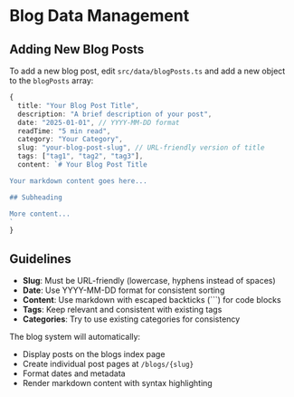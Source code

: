 # Blog Data Management

## Adding New Blog Posts

To add a new blog post, edit `src/data/blogPosts.ts` and add a new object to the `blogPosts` array:

```typescript
{
  title: "Your Blog Post Title",
  description: "A brief description of your post",
  date: "2025-01-01", // YYYY-MM-DD format
  readTime: "5 min read",
  category: "Your Category",
  slug: "your-blog-post-slug", // URL-friendly version of title
  tags: ["tag1", "tag2", "tag3"],
  content: `# Your Blog Post Title

Your markdown content goes here...

## Subheading

More content...
`
}
```

## Guidelines

- **Slug**: Must be URL-friendly (lowercase, hyphens instead of spaces)
- **Date**: Use YYYY-MM-DD format for consistent sorting
- **Content**: Use markdown with escaped backticks (\`\`\`) for code blocks
- **Tags**: Keep relevant and consistent with existing tags
- **Categories**: Try to use existing categories for consistency

The blog system will automatically:
- Display posts on the blogs index page
- Create individual post pages at `/blogs/{slug}`
- Format dates and metadata
- Render markdown content with syntax highlighting
